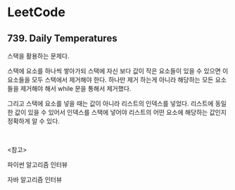 # LeetCode

## 739. Daily Temperatures

스택을 활용하는 문제다.

스택에 요소를 하나씩 쌓아가되 스택에 자신 보다 값이 작은 요소들이 있을 수 있으면 이 요소들을 모두 스택에서 제거해야 한다. 하나만 제거 하는게 아니라 해당하는 모든 요소들을 제거해야 해서 while 문을 통해서 제거했다.

그리고 스택에 요소를 넣을 때는 값이 아니라 리스트의 인덱스를 넣었다. 리스트에 동일한 값이 있을 수 있어서 인덱스를 스택에 넣어야 리스트의 어떤 요소에 해당하는 값인지 정확하게 알 수 있다.

<br>

<참고>

파이썬 알고리즘 인터뷰

자바 알고리즘 인터뷰


